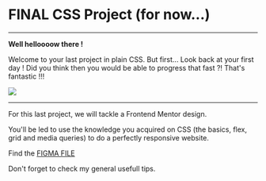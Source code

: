# FINAL CSS Project (for now...)

---

**Well helloooow there !**

Welcome to your last project in plain CSS.
But first... Look back at your first day ! Did you think then you would be able to progress that fast ?! That's fantastic !!!

![](https://media.giphy.com/media/czubJ08i7deuKGJE9A/giphy-downsized.gif)

---

For this last project, we will tackle a Frontend Mentor design.

You'll be led to use the knowledge you acquired on CSS (the basics, flex, grid and media queries) to do a perfectly responsive website.

Find the [FIGMA FILE](https://www.figma.com/file/87gRFe00lSsdbnQx83jufY/FLEX-GRID-RESPONSIVE?type=design&node-id=0%3A1&mode=dev)

Don't forget to check my general usefull tips.
